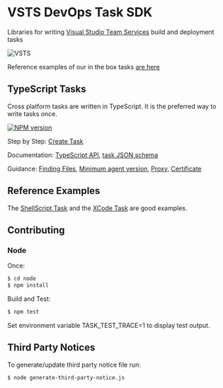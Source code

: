 
# VSTS DevOps Task SDK

Libraries for writing [Visual Studio Team Services](https://www.visualstudio.com/en-us/products/visual-studio-team-services-vs.aspx) build and deployment tasks

![VSTS](https://mseng.visualstudio.com/DefaultCollection/_apis/public/build/definitions/b924d696-3eae-4116-8443-9a18392d8544/2553/badge)

Reference examples of our in the box tasks [are here](https://github.com/Microsoft/vsts-tasks)

## TypeScript Tasks

Cross platform tasks are written in TypeScript.  It is the preferred way to write tasks once.

[![NPM version][npm-lib-image]][npm-lib-url]

Step by Step: [Create Task](docs/stepbystep.md)  

Documentation: [TypeScript API](docs/azure-pipelines-task-lib.md), [task JSON schema](https://aka.ms/vsts-tasks.schema.json)

Guidance: [Finding Files](docs/findingfiles.md), [Minimum agent version](docs/minagent.md), [Proxy](docs/proxy.md), [Certificate](docs/cert.md)

## Reference Examples

The [ShellScript Task](https://github.com/Microsoft/vsts-tasks/tree/master/Tasks/ShellScriptV2) and the [XCode Task](https://github.com/Microsoft/vsts-tasks/tree/master/Tasks/XcodeV5) are good examples.

## Contributing

### Node

Once:
```bash
$ cd node
$ npm install
```

Build and Test:
```bash
$ npm test
```

Set environment variable TASK_TEST_TRACE=1 to display test output.

[npm-lib-image]: https://img.shields.io/npm/v/azure-pipelines-task-lib.svg?style=flat
[npm-lib-url]: https://www.npmjs.com/package/azure-pipelines-task-lib

## Third Party Notices
To generate/update third party notice file run:
```bash
$ node generate-third-party-notice.js
```
